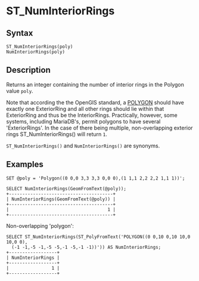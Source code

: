 
# ST_NumInteriorRings

## Syntax


```
ST_NumInteriorRings(poly)
NumInteriorRings(poly)
```

## Description


Returns an integer containing the number of interior rings in the Polygon value `poly`.


Note that according the the OpenGIS standard, a [POLYGON](../geometry-constructors/polygon.md) should have exactly one ExteriorRing and all other rings should lie within that ExteriorRing and thus be the InteriorRings. Practically, however, some systems, including MariaDB's, permit polygons to have several 'ExteriorRings'. In the case of there being multiple, non-overlapping exterior rings ST_NumInteriorRings() will return `1`.


`ST_NumInteriorRings()` and `NumInteriorRings()` are synonyms.


## Examples


```
SET @poly = 'Polygon((0 0,0 3,3 3,3 0,0 0),(1 1,1 2,2 2,2 1,1 1))';

SELECT NumInteriorRings(GeomFromText(@poly));
+---------------------------------------+
| NumInteriorRings(GeomFromText(@poly)) |
+---------------------------------------+
|                                     1 |
+---------------------------------------+
```

Non-overlapping 'polygon':


```
SELECT ST_NumInteriorRings(ST_PolyFromText('POLYGON((0 0,10 0,10 10,0 10,0 0),
  (-1 -1,-5 -1,-5 -5,-1 -5,-1 -1))')) AS NumInteriorRings;
+------------------+
| NumInteriorRings |
+------------------+
|                1 |
+------------------+
```
